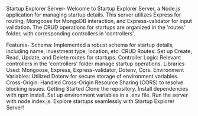 Startup Explorer Server-
Welcome to Startup Explorer Server, a Node.js application for managing startup details. 
This server utilizes Express for routing, Mongoose for MongoDB interaction, and Express-validator for input validation. 
The CRUD operations for startups are organized in the 'routes' folder, with corresponding controllers in 'controllers'.

Features-
Schema: Implemented a robust schema for startup details, including name, investment type, location, etc.
CRUD Routes: Set up Create, Read, Update, and Delete routes for startups.
Controller Logic: Relevant controllers in the 'controllers' folder manage startup operations.
Libraries Used: Mongoose, Express, Express-validator, Dotenv, Cors.
Environment Variables: Utilized Dotenv for secure storage of environment variables.
Cross-Origin: Handled Cross-Origin Resource Sharing (CORS) to resolve blocking issues.
Getting Started
Clone the repository.
Install dependencies with npm install.
Set up environment variables in a .env file.
Run the server with node index.js.
Explore startups seamlessly with Startup Explorer Server!
